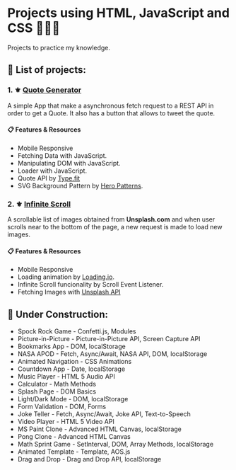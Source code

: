 # Projects using HTML, JavaScript and CSS  🚀👨‍💻

Projects to practice my knowledge.


## 📂 List of projects:

### 1. ⚜ [Quote Generator](https://nykko7.github.io/html_js_css_projects/quote_generator/index.html)
 A simple App that make a asynchronous fetch request to a REST API in order to get a Quote. It also has a button that allows to tweet the quote.
#### 📋 Features & Resources

- Mobile Responsive
- Fetching Data with JavaScript.
- Manipulating DOM with JavaScript.
- Loader with JavaScript.
- Quote API by [Type.fit](https://type.fit/api/quotes)
- SVG Background Pattern by [Hero Patterns](https://breakdance.github.io/breakdance/).

### 2. ⚜ [Infinite Scroll](https://nykko7.github.io/html_js_css_projects/infinite_scroll/index.html)
 A scrollable list of images obtained from **Unsplash.com** and when user scrolls near to the bottom of the page, a new request is made to load new images.
#### 📋 Features & Resources

- Mobile Responsive
- Loading animation by [Loading.io](https://loading.io/).
- Infinite Scroll funcionality by Scroll Event Listener.
- Fetching Images with [Unsplash API](https://unsplash.com/developers)


## 📂 Under Construction:
- Spock Rock Game - Confetti.js, Modules
- Picture-in-Picture - Picture-in-Picture API, Screen Capture API
- Bookmarks App - DOM, localStorage
- NASA APOD - Fetch, Async/Await, NASA API, DOM, localStorage
- Animated Navigation - CSS Animations
- Countdown App - Date, localStorage
- Music Player - HTML 5 Audio API
- Calculator - Math Methods
- Splash Page - DOM Basics
- Light/Dark Mode - DOM, localStorage
- Form Validation - DOM, Forms
- Joke Teller - Fetch, Async/Await, Joke API, Text-to-Speech
- Video Player - HTML 5 Video API
- MS Paint Clone - Advanced HTML Canvas, localStorage
- Pong Clone - Advanced HTML Canvas
- Math Sprint Game - SetInterval, DOM, Array Methods, localStorage
- Animated Template - Template, AOS.js
- Drag and Drop - Drag and Drop API, localStorage
